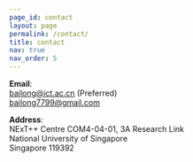 ```yaml
---
page_id: contact
layout: page
permalink: /contact/
title: contact
nav: true
nav_order: 5
---
```


**Email**:  
bailong@ict.ac.cn (Preferred)  
bailong7799@gmail.com

**Address**:  
NExT++ Centre 
COM4-04-01, 3A Research Link  
National University of Singapore  
Singapore 119392
